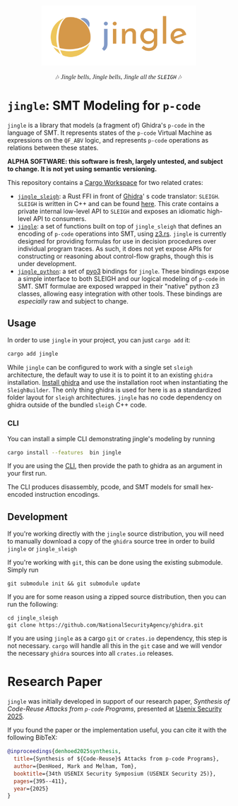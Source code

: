 <div align="center">

<img src="./jingle.svg" width="350"/>

🎶 <span style="font-style: italic; font-family: serif">Jingle bells, Jingle bells, Jingle all the `SLEIGH`</span> 🎶

</div>

# `jingle`: SMT Modeling for `p-code`
`jingle` is a library that models (a fragment of) Ghidra's `p-code` in the language of SMT. It represents states of
the `p-code` Virtual Machine as expressions on the `QF_ABV` logic, and represents `p-code` operations as relations
between these states.

**ALPHA SOFTWARE:  this software is fresh, largely untested, and subject to change. It is not yet using semantic versioning.**

This repository contains a [Cargo Workspace](https://doc.rust-lang.org/book/ch14-03-cargo-workspaces.html) for two
related crates:

* [`jingle_sleigh`](./jingle_sleigh): a Rust FFI in front of [Ghidra](https://github.com/NationalSecurityAgency/ghidra)'
  s
  code translator: `SLEIGH`. `SLEIGH` is written in C++ and can be
  found [here](https://github.com/NationalSecurityAgency/ghidra/tree/master/Ghidra/Features/Decompiler/src/decompile/cpp).
  This crate contains a private internal low-level API to `SLEIGH` and exposes an idiomatic high-level API to consumers.
* [`jingle`](./jingle): a set of functions built on top of `jingle_sleigh` that defines an encoding of `p-code` operations
  into SMT, using [z3.rs](https://github.com/prove-rs/z3.rs). `jingle` is currently
  designed for providing formulas for use in decision procedures over individual program traces. As such, it does not yet
  expose APIs for constructing or reasoning about control-flow graphs, though this is under development.
* [`jingle_python`](./jingle_python): a set of [pyo3](https://pyo3.rs) bindings for `jingle`. These bindings expose a 
  simple interface to both SLEIGH and our logical modeling of `p-code` in SMT. SMT formulae are exposed wrapped in
  their "native" python z3 classes, allowing easy integration with other tools. These bindings are _especially_ raw and
  subject to change.

## Usage

In order to use `jingle` in your project, you can just `cargo add` it:

```sh
cargo add jingle
```

While `jingle` can be configured to work with a single set `sleigh` architecture,
the default way to use it is to point it to an existing `ghidra` installation.
[Install ghidra](https://ghidra-sre.org) and use the installation root when instantiating the `SleighBuilder`. 
The only thing ghidra is used for here is as a standardized folder layout for `sleigh` architectures.
`jingle` has no code dependency on ghidra outside of the bundled `sleigh` C++ code.

### CLI 

You can install a simple CLI demonstrating jingle's modeling by running

```sh
cargo install --features  bin jingle
```

If you are using the [CLI](./jingle),
then provide the path to ghidra as an argument in your first run.

The CLI produces disassembly, pcode, and SMT models for small hex-encoded instruction encodings.


## Development

If you're working directly with the `jingle` source distribution,
you will need to manually download a copy of the `ghidra` source tree
in order to build `jingle` or `jingle_sleigh`

If you're working with `git`, this can be done using the existing submodule.
Simply run

```shell
git submodule init && git submodule update
```

If you are for some reason using a zipped source distribution,
then you can run the following:

```shell
cd jingle_sleigh
git clone https://github.com/NationalSecurityAgency/ghidra.git
```

If you are using `jingle` as a cargo `git` or `crates.io` dependency,
this step is not necessary. `cargo` will handle all this in the `git` case
and we will vendor the necessary `ghidra` sources into all `crates.io` releases.

# Research Paper

`jingle` was initially developed in support of our research paper, _Synthesis of Code-Reuse Attacks from `p-code` Programs_,
presented at [Usenix Security 2025](https://www.usenix.org/conference/usenixsecurity25/presentation/denhoed).

If you found the paper or the implementation useful, you can cite it with the following BibTeX:

```bibtex
@inproceedings{denhoed2025synthesis,
  title={Synthesis of ${Code-Reuse}$ Attacks from p-code Programs},
  author={DenHoed, Mark and Melham, Tom},
  booktitle={34th USENIX Security Symposium (USENIX Security 25)},
  pages={395--411},
  year={2025}
}
```
